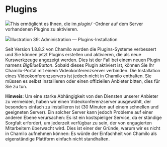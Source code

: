 
# Plugins

![](../../../.gitbook/assets/graficos19%20%286%29.png)This ermöglicht es Ihnen, die im _plugin/_ -Ordner auf dem Server vorhandenen Plugins zu aktivieren.

![](../../../.gitbook/assets/images22%20%287%29.png)Illustration 39: Administration — Plugins-Installation

Seit Version 1.8.8.2 von Chamilo wurden die Plugins-Systeme verbessert und Sie können jetzt Plugins erstellen und aktivieren, die als neue Kurswerkzeuge angezeigt werden. Dies ist der Fall bei einem neuen Plugin namens _BigBlueButton_. Sobald dieses Plugin aktiviert ist, können Sie Ihr Chamilo-Portal mit einem Videokonferenzserver verbinden. Die Installation eines Videokonferenzservers ist jedoch nicht in Chamilo enthalten. Sie müssen es selbst installieren oder einen offiziellen Anbieter bitten, dies für Sie zu tun.

**Hinweis**: Um eine starke Abhängigkeit von den Diensten unserer Anbieter zu vermeiden, haben wir einen Videokonferenzserver ausgewählt, der besonders einfach zu installieren ist \(30 Minuten auf einem schnellen und geeigneten Server\). Ein solcher Server kann jedoch Probleme auf einer anderen Ebene verursachen: Es ist ein kostspieliger Service, da er ständige Sorgfalt erfordert, um jederzeit verfügbar zu sein, der von engagierten Mitarbeitern überwacht wird. Dies ist einer der Gründe, warum wir es nicht in Chamilo aufnehmen können: Es würde der Einfachheit von Chamilo als eigenständige Plattform einfach nicht standhalten.